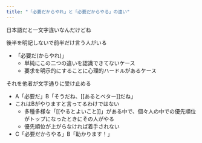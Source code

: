 ```yaml
---
title: "「必要だからやれ」と「必要だからやる」の違い"
---
```


日本語だと一文字違いなんだけどね

後半を明記しないで前半だけ言う人がいる
- 「必要だ(からやれ)」
    - 単純にこの二つの違いを認識できてないケース
    - 要求を明示的にすることに心理的ハードルがあるケース

それを他者が文字通りに受け止める
- A「必要だ」B「そうだね、[[あるとベター]]だね」
- これはBがやりますと言ってるわけではない
    - 多種多様な「[[やるとよいこと]]」がある中で、個々人の中での優先順位がトップになったときにその人がやる
    - 優先順位が上がらなければ着手されない
- C「必要だからやる」B「助かります！」
